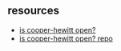 resources
---

* [is cooper-hewitt open?](http://open.cooperhewitt.org)
* [is cooper-hewitt open? repo](https://github.com/micahwalter/iscooperhewittopen)


